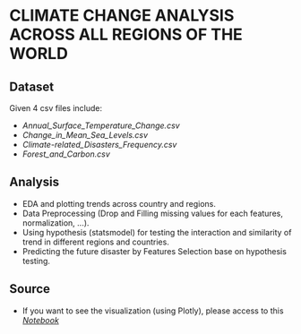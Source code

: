 # CLIMATE CHANGE ANALYSIS ACROSS ALL REGIONS OF THE WORLD

## Dataset
Given 4 csv files include: 
- *Annual_Surface_Temperature_Change.csv*
- *Change_in_Mean_Sea_Levels.csv*
- *Climate-related_Disasters_Frequency.csv*
- *Forest_and_Carbon.csv*

## Analysis
- EDA and plotting trends across country and regions.
- Data Preprocessing (Drop and Filling missing values for each features, normalization, ...).
- Using hypothesis (statsmodel) for testing the interaction and similarity of trend in different regions and countries.
- Predicting the future disaster by Features Selection base on hypothesis testing.

## Source
- If you want to see the visualization (using Plotly), please access to this [*Notebook*](https://drive.google.com/file/d/1PKHFmKsBn0TFduKr0l_gEEOnMPsV457C/view?usp=sharing)
